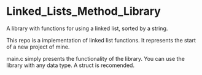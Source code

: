# Linked_Lists_Method_Library
A library with functions for using a linked list, sorted by a string.


This repo is a implementation of linked list functions. It represents the start of a new project of mine.

main.c simply presents the functionality of the library.
You can use the library with any data type. A struct is recomended.